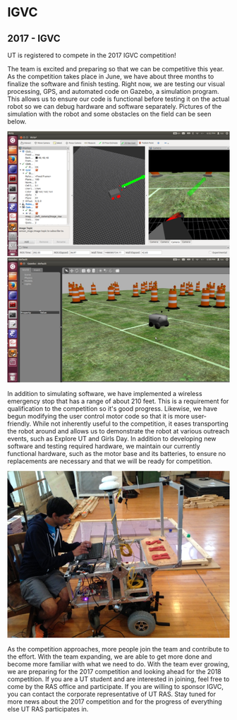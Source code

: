 # IGVC
## 2017 - IGVC

UT is registered to compete in the 2017 IGVC competition!

The team is excited and preparing so that we can be competitive this year. As the competition takes place in June, we have about three months to finalize the software and finish testing. Right now, we are testing our visual processing, GPS, and automated code on Gazebo, a simulation program. This allows us to ensure our code is functional before testing it on the actual robot so we can debug hardware and software separately. Pictures of the simulation with the robot and some obstacles on the field can be seen below. 

![robot simulation software](/src/_posts//blog/2017-05-07-igvc/1.png)
![more software](/src/_posts//blog/2017-05-07-igvc/2.png)

In addition to simulating software, we have implemented a wireless emergency stop that has a range of about 210 feet. This is a requirement for qualification to the competition so it's good progress. Likewise, we have begun modifying the user control motor code so that it is more user-friendly. While not inherently useful to the competition, it eases transporting the robot around and allows us to demonstrate the robot at various outreach events, such as Explore UT and Girls Day. In addition to developing new software and testing required hardware, we maintain our currently functional hardware, such as the motor base and its batteries, to ensure no replacements are necessary and that we will be ready for competition.

![the robot to date](/src/_posts//blog/2017-05-07-igvc/3.png)

As the competition approaches, more people join the team and contribute to the effort. With the team expanding, we are able to get more done and become more familiar with what we need to do. With the team ever growing, we are preparing for the 2017 competition and looking ahead for the 2018 competition. If you are a UT student and are interested in joining, feel free to come by the RAS office and participate. If you are willing to sponsor IGVC, you can contact the corporate representative of UT RAS. Stay tuned for more news about the 2017 competition and for the progress of everything else UT RAS participates in.

